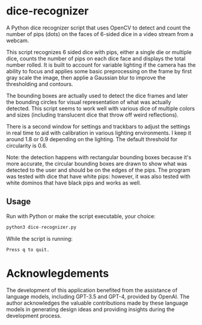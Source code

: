 # dice-recognizer
A Python dice recognizer script that uses OpenCV to detect and count the number of pips (dots) on the faces of 6-sided dice in a video stream from a webcam.

This script recognizes 6 sided dice with pips, either a single die or multiple dice, counts the number of pips on each dice face and displays the total number rolled. It is built to account for variable lighting if the camera has the ability to focus and applies some basic preprocessing on the frame by first gray scale the image, then applie a Gaussian blur to improve the thresholding and contours.

The bounding boxes are actually used to detect the dice frames and later the bounding circles for visual representation of what was actually detected. This script seems to work well with various dice of multiple colors and sizes (including translucent dice that throw off weird reflections).

There is a second window for settings and trackbars to adjust the settings in real time to aid with calibration in various lighting environments. I keep it around 1.8 or 0.9 depending on the lighting. The default threshold for circularity is 0.6.

Note: the detection happens with rectangular bounding boxes because it's more accurate, the circular bounding boxes are drawn to show what was detected to the user and should be on the edges of the pips. The program was tested with dice that have white pips: however, it was also tested with white dominos that have black pips and works as well.

## Usage

Run with Python or make the script executable, your choice:

```python
python3 dice-recognizer.py
```

While the script is running:

```
Press q to quit.
```

# Acknowlegdements

The development of this application benefited from the assistance of language models, including GPT-3.5 and GPT-4, provided by OpenAI. The author acknowledges the valuable contributions made by these language models in generating design ideas and providing insights during the development process.
